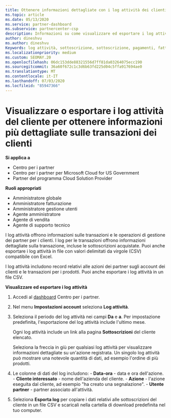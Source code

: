 ```yaml
---
title: Ottenere informazioni dettagliate con i log attività dei clienti
ms.topic: article
ms.date: 05/13/2020
ms.service: partner-dashboard
ms.subservice: partnercenter-csp
description: Informazioni su come visualizzare ed esportare i log attività per ottenere informazioni sulle transazioni degli account del cliente e altre attività di gestione dei partner correlate ai clienti.
author: dineshvu
ms.author: dineshvu
Keywords: log attività, sottoscrizione, sottoscrizione, pagamenti, fatturazione, transazioni
ms.localizationpriority: medium
ms.custom: SEOMAY.20
ms.openlocfilehash: 06dc153dde88321556d7ff81da03264075ecc190
ms.sourcegitcommit: 36a60f672c1c3d6b63fd225d04c5ffa917694ae0
ms.translationtype: MT
ms.contentlocale: it-IT
ms.lasthandoff: 07/03/2020
ms.locfileid: "85947366"
---
```

# <a name="view-or-export-customer-activity-logs-for-more-insight-into-customer-transactions"></a>Visualizzare o esportare i log attività del cliente per ottenere informazioni più dettagliate sulle transazioni dei clienti

**Si applica a**

- Centro per i partner
- Centro per i partner per Microsoft Cloud for US Government
- Partner del programma Cloud Solution Provider

**Ruoli appropriati**

- Amministratore globale
- Amministratore fatturazione
- Amministratore gestione utenti
- Agente amministratore
- Agente di vendita
- Agente di supporto tecnico

I log attività offrono informazioni sulle transazioni e le operazioni di gestione dei partner per i clienti. I log per le transazioni offrono informazioni dettagliate sulla transazione, incluse le sottoscrizioni acquistate. Puoi anche esportare i log attività in file con valori delimitati da virgole (CSV) compatibile con Excel.

I log attività includono record relativi alle azioni dei partner sugli account dei clienti e le transazioni per i prodotti. Puoi anche esportare i log attività in un file CSV.

**Visualizzare ed esportare i log attività**

1. Accedi al [dashboard](https://partner.microsoft.com/dashboard) Centro per i partner.

2. Nel menu **Impostazioni account** seleziona **Log attività**.
2.  Seleziona il periodo del log attività nei campi **Da** e **a**. Per impostazione predefinita, l'esportazione del log attività include l'ultimo mese.

    Ogni log attività include un link alla pagina **Sottoscrizioni** del cliente elencato.

    Seleziona la freccia in giù per qualsiasi log attività per visualizzare informazioni dettagliate su un'azione registrata. Un singolo log attività può mostrare una notevole quantità di dati, ad esempio l'ordine di più prodotti.

3.   Le colonne di dati del log includono:
    -   **Data-ora** - data e ora dell'azione.
    -   **Cliente interessato** - nome dell'azienda del cliente.
    -   **Azione** - l'azione eseguita dal cliente, ad esempio "ha creato una segnalazione".
    -   **Utente partner** - partner associato all'attività.

4.  Seleziona **Esporta log** per copiare i dati relativi alle sottoscrizioni del cliente in un file CSV e scaricali nella cartella di download predefinita nel tuo computer.
    
 

 



